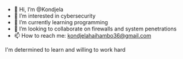 - 👋 Hi, I’m @Kondjela
- 👀 I’m interested in cybersecurity
- 🌱 I’m currently learning programming 
- 💞️ I’m looking to collaborate on firewalls and system penetrations
- 📫 How to reach me: kondjelahaihambo36@gmail.com 

<!---
Kondjela/Kondjela is a ✨ special ✨ repository because its `README.md` (this file) appears on your GitHub profile.
You can click the Preview link to take a look at your changes.
--->
I'm determined to learn and willing to work hard
